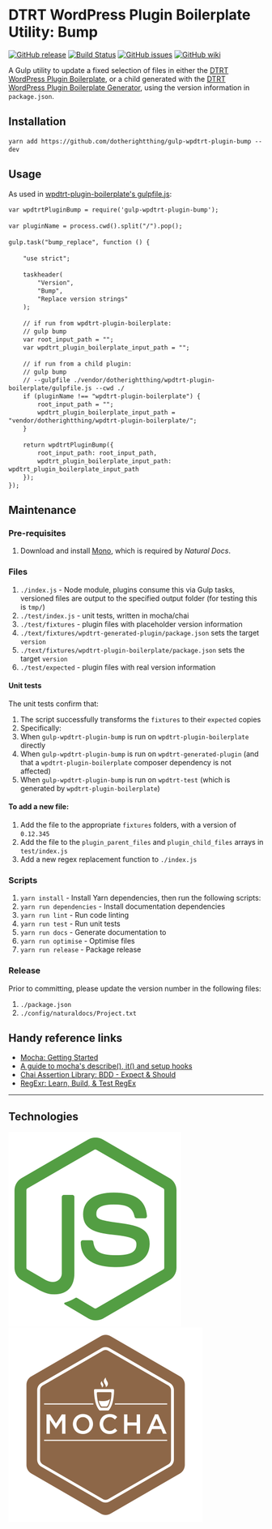 # DTRT WordPress Plugin Boilerplate Utility: Bump

[![GitHub release](https://img.shields.io/github/release/dotherightthing/gulp-wpdtrt-plugin-bump.svg?branch=master)](https://github.com/dotherightthing/gulp-wpdtrt-plugin-bump/releases) [![Build Status](https://travis-ci.org/dotherightthing/gulp-wpdtrt-plugin-bump.svg?branch=master)](https://travis-ci.org/dotherightthing/gulp-wpdtrt-plugin-bump) [![GitHub issues](https://img.shields.io/github/issues/dotherightthing/gulp-wpdtrt-plugin-bump.svg)](https://github.com/dotherightthing/gulp-wpdtrt-plugin-bump/issues) [![GitHub wiki](https://img.shields.io/badge/documentation-wiki-lightgrey.svg)](https://github.com/dotherightthing/wpdtrt-plugin-boilerplate/wiki)

A Gulp utility to update a fixed selection of files in either the [DTRT WordPress Plugin Boilerplate](https://github.com/dotherightthing/wpdtrt-plugin-boilerplate/), or a child generated with the [DTRT WordPress Plugin Boilerplate Generator](https://github.com/dotherightthing/generator-wp-plugin-boilerplate), using the version information in `package.json`.

## Installation

```
yarn add https://github.com/dotherightthing/gulp-wpdtrt-plugin-bump --dev
```

## Usage

As used in [wpdtrt-plugin-boilerplate's gulpfile.js](https://github.com/dotherightthing/wpdtrt-plugin-boilerplate/blob/master/gulpfile.js):

```
var wpdtrtPluginBump = require('gulp-wpdtrt-plugin-bump');

var pluginName = process.cwd().split("/").pop();

gulp.task("bump_replace", function () {

    "use strict";

    taskheader(
        "Version",
        "Bump",
        "Replace version strings"
    );

    // if run from wpdtrt-plugin-boilerplate:
    // gulp bump
    var root_input_path = "";
    var wpdtrt_plugin_boilerplate_input_path = "";

    // if run from a child plugin:
    // gulp bump
    // --gulpfile ./vendor/dotherightthing/wpdtrt-plugin-boilerplate/gulpfile.js --cwd ./
    if (pluginName !== "wpdtrt-plugin-boilerplate") {
        root_input_path = "";
        wpdtrt_plugin_boilerplate_input_path = "vendor/dotherightthing/wpdtrt-plugin-boilerplate/";
    }

    return wpdtrtPluginBump({
        root_input_path: root_input_path,
        wpdtrt_plugin_boilerplate_input_path: wpdtrt_plugin_boilerplate_input_path
    });
});
```

## Maintenance

### Pre-requisites

1. Download and install [Mono](https://www.mono-project.com/download/stable/), which is required by *Natural Docs*.

### Files

1. `./index.js` - Node module, plugins consume this via Gulp tasks, versioned files are output to the specified output folder (for testing this is `tmp/`)
1. `./test/index.js` - unit tests, written in mocha/chai
1. `./test/fixtures` - plugin files with placeholder version information
1. `./text/fixtures/wpdtrt-generated-plugin/package.json` sets the target `version`
1. `./text/fixtures/wpdtrt-plugin-boilerplate/package.json` sets the target `version`
1. `./test/expected` - plugin files with real version information

#### Unit tests

The unit tests confirm that:

1. The script successfully transforms the `fixtures` to their `expected` copies
1. Specifically:
  1. When `gulp-wpdtrt-plugin-bump` is run on `wpdtrt-plugin-boilerplate` directly
  1. When `gulp-wpdtrt-plugin-bump` is run on `wpdtrt-generated-plugin` (and that a `wpdtrt-plugin-boilerplate` composer dependency is not affected)
  1. When `gulp-wpdtrt-plugin-bump` is run on `wpdtrt-test` (which is generated by `wpdtrt-plugin-boilerplate`)

#### To add a new file:

1. Add the file to the appropriate `fixtures` folders, with a version of `0.12.345`
1. Add the file to the `plugin_parent_files` and `plugin_child_files` arrays in `test/index.js`
1. Add a new regex replacement function to `./index.js`

### Scripts

1. `yarn install` - Install Yarn dependencies, then run the following scripts:
1. `yarn run dependencies` - Install documentation dependencies
1. `yarn run lint` - Run code linting
1. `yarn run test` - Run unit tests
1. `yarn run docs` - Generate documentation to <docs/>
1. `yarn run optimise` - Optimise files
1. `yarn run release` - Package release

### Release

Prior to committing, please update the version number in the following files:

1. `./package.json`
1. `./config/naturaldocs/Project.txt`

## Handy reference links

* [Mocha: Getting Started](https://mochajs.org/#getting-started)
* [A guide to mocha's describe(), it() and setup hooks](https://samwize.com/2014/02/08/a-guide-to-mochas-describe-it-and-setup-hooks/)
* [Chai Assertion Library: BDD - Expect & Should](https://www.chaijs.com/api/bdd/)
* [RegExr: Learn, Build, & Test RegEx](https://regexr.com)

---

## Technologies

[![node.js](readme-styles/icons/optimised/nodejs.svg)](https://nodejs.org/)
[![Mocha](readme-styles/icons/optimised/mocha.svg)](https://mochajs.org/)
